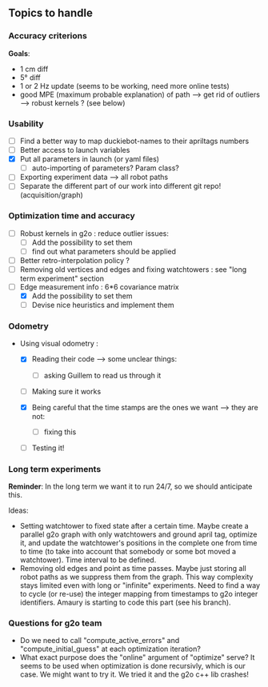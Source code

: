 ## Topics to handle

### Accuracy criterions
**Goals**:
- 1 cm diff
- 5° diff
- 1 or 2 Hz update (seems to be working, need more online tests)
- good MPE (maximum probable explanation) of path --> get rid of outliers --> robust kernels ? (see below)


### Usability
- [ ] Find a better way to map duckiebot-names to their apriltags numbers
- [ ] Better access to launch variables
- [x] Put all parameters in launch (or yaml files)
  - [ ] auto-importing of parameters? Param class?
- [ ] Exporting experiment data --> all robot paths
- [ ] Separate the different part of our work into different git repo! (acquisition/graph)

### Optimization time and accuracy
- [ ] Robust kernels in g2o : reduce outlier issues:
  - [ ] Add the possibility to set them
  - [ ] find out what parameters should be applied
- [ ] Better retro-interpolation policy ? 
- [ ] Removing old vertices and edges and fixing watchtowers : see "long term experiment" section
- [ ] Edge measurement info : 6*6 covariance matrix
  - [x] Add the possibility to set them
  - [ ] Devise nice heuristics and implement them

### Odometry
- Using visual odometry :
  - [x] Reading their code --> some unclear things:
    - [ ] asking Guillem to read us through it
  - [ ] Making sure it works
  - [x] Being careful that the time stamps are the ones we want --> they are not:
    - [ ] fixing this
  - [ ] Testing it!


### Long term experiments
**Reminder**: In the long term we want it to run 24/7, so we should anticipate this.

Ideas:  
- Setting watchtower to fixed state after a certain time. Maybe create a parallel g2o graph with only watchtowers and ground april tag, optimize it, and update the watchtower's positions in the complete one from time to time (to take into account that somebody or some bot moved a watchtower). Time interval to be defined.
- Removing old edges and point as time passes. Maybe just storing all robot paths as we suppress them from the graph. This way complexity stays limited even with long or "infinite" experiments. Need to find a way to cycle (or re-use) the integer mapping from timestamps to g2o integer identifiers. Amaury is starting to code this part (see his branch).




### Questions for g2o team

- Do we need to call "compute_active_errors" and "compute_initial_guess" at each optimization iteration?
- What exact purpose does the "online" argument of "optimize" serve? It seems to be used when optimization is done recursivly, which is our case. We might want to try it. We tried it and the g2o c++ lib crashes!
